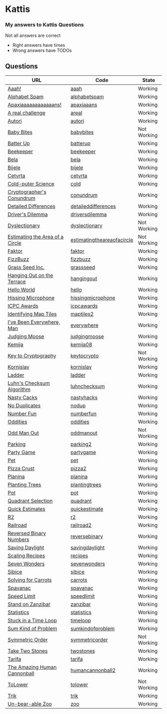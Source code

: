 # Kattis
### My answers to Kattis Questions

Not all answers are correct
  - Right answers have times
  - Wrong answers have TODOs

## Questions

URL | Code | State
--- | --- | ---
[Aaah!](https://open.kattis.com/problems/aaah) | [aaah](aaah/Aaah.java)  | Working
[Alphabet Spam](https://open.kattis.com/problems/alphabetspam) | [alphabetspam](alphabetspam/Spam.java)  | Working
[Apaxiaaaaaaaaaaaans!](https://open.kattis.com/problems/apaxiaaans) | [apaxiaaans](apaxiaaans/Apaxians.java)  | Working
[A real challenge](https://open.kattis.com/problems/areal) | [areal](areal/ARealChallenge.java)  | Working
[Autori](https://open.kattis.com/problems/autori) | [autori](Autori.java)  | Working
[Baby Bites](https://open.kattis.com/problems/babybites) | [babybites](babybites/Baby.java)  | Not Working
[Batter Up](https://open.kattis.com/problems/batterup) | [batterup](batterup/Bat.java)  | Working
[Beekeeper](https://open.kattis.com/problems/beekeeper) | [beekeeper](beekeeper/Beekeeper.java)  | Working
[Bela](https://open.kattis.com/problems/bela) | [bela](bela/Bela.java)  | Working
[Bijele](https://open.kattis.com/problems/bijele) | [bijele](bijele/Chess.java)  | Working
[Cetvrta](https://open.kattis.com/problems/cetvrta) | [cetvrta](cetvrta/Cetvrta.java)  | Working
[Cold-puter Science](https://open.kattis.com/problems/cold) | [cold](cold/Weather.java)  | Working
[Cryptographer's Conundrum](https://open.kattis.com/problems/conundrum) | [conundrum](conundrum/Conundrum.java)  | Working
[Detailed Differences](https://open.kattis.com/problems/detaileddifferences) | [detaileddifferences](detaileddifferences/Differences.java)  | Working
[Driver's Dilemma](https://open.kattis.com/problems/driversdilemma) | [driversdilemma](driversdilemma/DriversDilemma.java)  | Working
[Dyslectionary](https://open.kattis.com/problems/dyslectionary) | [dyslectionary](dyslectionary/Dyslectionary.java)  | Not Working
[Estimating the Area of a Circle](https://open.kattis.com/problems/estimatingtheareaofacircle) | [estimatingtheareaofacircle](estimatingtheareaofacircle/Area.java)  | Not Working
[Faktor](https://open.kattis.com/problems/faktor) | [faktor](faktor/Faktor.java)  | Working
[FizzBuzz](https://open.kattis.com/problems/fizzbuzz) | [fizzbuzz](fizzbuzz/Fizzbuzz.java)  | Working
[Grass Seed Inc.](https://open.kattis.com/problems/grassseed) | [grassseed](grassseed/Seed.java)  | Working
[Hanging Out on the Terrace](https://open.kattis.com/problems/hangingout) | [hangingout](hangingout/Terrace.java)  | Working
[Hello World](https://open.kattis.com/problems/hello) | [hello](hello/Hello.java)  | Working
[Hissing Microphone](https://open.kattis.com/problems/hissingmicrophone) | [hissingmicrophone](hissingmicrophone/Mic.java)  | Working
[ICPC Awards](https://open.kattis.com/problems/icpcawards) | [icpcawards](icpcawards/Awards.java)  | Working
[Identifying Map Tiles](https://open.kattis.com/problems/maptiles2) | [maptiles2](maptiles2/Map.java)  | Working
[I've Been Everywhere, Man](https://open.kattis.com/problems/everywhere) | [everywhere](everywhere/Everywhere.java)  | Working
[Judging Moose](https://open.kattis.com/problems/judgingmoose) | [judgingmoose](judgingmoose/Meese.java)  | Working
[Kemija](https://open.kattis.com/problems/kemija08) | [kemija08](kemija08/Kemija.java)  | Working
[Key to Cryptography](https://open.kattis.com/problems/keytocrypto) | [keytocrypto](keytocrypto/Crypto.java)  | Not Working
[Kornislav](https://open.kattis.com/problems/kornislav) | [kornislav](kornislav/Kornislav.java)  | Working
[Ladder](https://open.kattis.com/problems/ladder) | [ladder](ladder/Ladder.java)  | Working
[Luhn's Checksum Algorithm](https://open.kattis.com/problems/luhnchecksum) | [luhnchecksum](luhnchecksum/CheckSum.java)  | Working
[Nasty Cacks](https://open.kattis.com/problems/nastyhacks) | [nastyhacks](nastyhacks/Hacks.java)  | Working
[No Duplicates](https://open.kattis.com/problems/nodup) | [nodup](nodup/Duplicates.java) | Working
[Number Fun](https://open.kattis.com/problems/numberfun) | [numberfun](numberfun/Number.java)  | Working
[Oddities](https://open.kattis.com/problems/oddities) | [oddities](oddities/Oddities.java)  | Working
[Odd Man Out](https://open.kattis.com/problems/oddmanout) | [oddmanout](oddmanout/Out.java)  | Not Working
[Parking](https://open.kattis.com/problems/parking2) | [parking2](parking2/Parking.java)  | Working
[Party Game](https://open.kattis.com/problems/partygame) | [partygame](partygame/PartyGame.java)  | Working
[Pet](https://open.kattis.com/problems/pet) | [pet](pet/Pet.java)  | Working
[Pizza Crust](https://open.kattis.com/problems/pizza2) | [pizza2](pizza2/Pizza.java)  | Working
[Planina](https://open.kattis.com/problems/planina) | [planina](planina/Planina.java)  | Working
[Planting Trees](https://open.kattis.com/problems/plantingtrees) | [plantingtrees](plantingtrees/Trees.java)  | Working
[Pot](https://open.kattis.com/problems/pot) | [pot](pot.java) | Working
[Quadrant Selection](https://open.kattis.com/problems/quadrant) | [quadrant](quadrant/Quad.java)  | Working
[Quick Estimates](https://open.kattis.com/problems/quickestimate) | [quickestimate](quickestimate/Estimate.java) | Working
[R2](https://open.kattis.com/problems/r2) | [r2](r2/R2.java) | Working
[Railroad](https://open.kattis.com/problems/railroad2) | [railroad2](railroad2/Railroad.java)  | Working
[Reversed Binary Numbers](https://open.kattis.com/problems/reversebinary) | [reversebinary](reversebinary/Binary.java)  | Working
[Saving Daylight](https://open.kattis.com/problems/savingdaylight) | [savingdaylight](savingdaylight/Daylight.java)  | Working
[Scaling Recipes](https://open.kattis.com/problems/recipes) | [recipes](recipes/Recipe.java)  | Working
[Seven Wonders](https://open.kattis.com/problems/sevenwonders) | [sevenwonders](sevenwonders/Wonders.java)  | Working
[Sibice](https://open.kattis.com/problems/sibice) | [sibice](sibice/Sibice.java)  | Working
[Solving for Carrots](https://open.kattis.com/problems/carrots) | [carrots](carrots/Carrots.java)  | Working
[Spavanac](https://open.kattis.com/problems/spavanac) | [spavanac](spavanac/Spavanac.java)  | Working
[Speed Limit](https://open.kattis.com/problems/speedlimit) | [speedlimit](speedlimit/SpeedLimit.java)  | Working
[Stand on Zanzibar](https://open.kattis.com/problems/zanzibar) | [zanzibar](zanzibar/Zanzibar.java)  | Working
[Statistics](https://open.kattis.com/problems/statistics) | [statistics](statistics/Statistics.java)  | Working
[Stuck in a Time Loop](https://open.kattis.com/problems/timeloop) | [timeloop](timeloop/Magic.java)  | Working
[Sum Kind of Problem](https://open.kattis.com/problems/sumkindofproblem) | [sumkindofproblem](sumkindofproblem/Sum.java)  | Working
[Symmetric Order](https://open.kattis.com/problems/symmetricorder) | [symmetricorder](symmetricorder/Order.java)  | Not Working
[Take Two Stones](https://open.kattis.com/problems/twostones) | [twostones](twostones/Stones.java)  | Working
[Tarifa](https://open.kattis.com/problems/tarifa) | [tarifa](tarifa/Tarifa.java)  | Working
[The Amazing Human Cannonball](https://open.kattis.com/problems/humancannonball2) | [humancannonball2](humancannonball2/Cannonball.java)  | Working
[ToLower](https://open.kattis.com/problems/tolower) | [tolower](tolower/ToLower.java)  | Not Working
[Trik](https://open.kattis.com/problems/trik) | [trik](trik/Trik.java)  | Working
[Un-bear-able Zoo](https://open.kattis.com/problems/zoo) | [zoo](zoo/Zoo.java)  | Working
